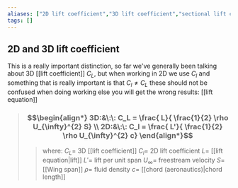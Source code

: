 ```yaml
---
aliases: ["2D lift coefficient","3D lift coefficient","sectional lift coefficient"]
tags: []
---
```


## 2D and 3D lift coefficient

This is a really important distinction, so far we've generally been talking about 3D [[lift coefficient]] $C_{L}$, but when working in 2D we use $C_{l}$ and something that is really important is that $C_{l} \neq C_{L}$ these should not be confused when doing working else you will get the wrong results:
[[lift equation]]
> ### $$\begin{align*}  3D:&\:\: C_L =  \frac{ L}{ \frac{1}{2} \rho U_{\infty}^{2} S} \\ 2D:&\:\: C_l =  \frac{ L'}{ \frac{1}{2} \rho U_{\infty}^{2} c} \end{align*}$$
>> where:
>> $C_{L}=$ 3D [[lift coefficient]]
>> $C_{l}=$ 2D lift coefficient
>> $L=$ [[lift equation|lift]]
>> $L'=$ lift per unit span
>> $U_{\infty}=$ freestream velocity
>> $S=$ [[Wing span]]
>> $\rho=$ fluid density
>> $c=$ [[chord (aeronautics)|chord length]]
